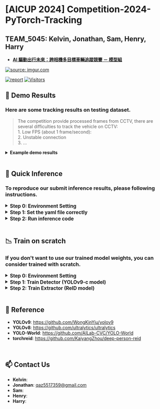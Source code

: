 # [AICUP 2024] Competition-2024-PyTorch-Tracking


## TEAM_5045: Kelvin, Jonathan, Sam, Henry, Harry  
- [**AI 驅動出行未來：跨相機多目標車輛追蹤競賽 － 模型組**](https://tbrain.trendmicro.com.tw/Competitions/Details/33)  

<a href="https://tbrain.trendmicro.com.tw/Competitions/Details/33"><img src="https://i.imgur.com/3nfLbdW.png" title="source: imgur.com" /></a>  



[![report](https://img.shields.io/badge/Supplementary-Report-yellow)]()
[![Visitors](https://api.visitorbadge.io/api/visitors?path=https%3A%2F%2Fgithub.com%2FFanChiMao%2FCompetition-2024-PyTorch-Tracking&label=visitors&countColor=%232ccce4&style=plastic)]()


## 🚗 Demo Results
### Here are some tracking results on testing dataset.  
> The competition provide processed frames from CCTV, there are several difficulties to track the vehicle on CCTV: 
<br> 1. Low FPS (about 1 frame/second): 
<br> 2. Unstable connection 
<br> 3. ...

<details>
  <summary><b>Example demo results</b></summary>

<br>

> 1. High movement speed issue  

https://github.com/FanChiMao/Competition-2024-PyTorch-Tracking/assets/85726287/22b109dc-f615-400f-ab2d-825cbbfb8047

> 2. Unstable connection issue (Heavy)

https://github.com/FanChiMao/Competition-2024-PyTorch-Tracking/assets/85726287/b1e3f8d7-e37e-49c2-a4b2-b60e7249349d

> 3. Unstable connection issue (Slight)

https://github.com/FanChiMao/Competition-2024-PyTorch-Tracking/assets/85726287/77f081ba-6088-4b60-b0c4-1329919eaadf

> 4. Flare issue

https://github.com/FanChiMao/Competition-2024-PyTorch-Tracking/assets/85726287/a0e5cffd-710b-4094-9e86-2eb4475a8196

> 5. Flare issue

https://github.com/FanChiMao/Competition-2024-PyTorch-Tracking/assets/85726287/1c0cc0b1-7b82-479c-b7b4-85351d68ad8f

> 6. Disconnect issue

https://github.com/FanChiMao/Competition-2024-PyTorch-Tracking/assets/85726287/36a4ea7b-f0f5-4387-97d2-62c2d10a8485

</details>

<br>


## 📌 Quick Inference
### To reproduce our submit inference results, please following instructions.

<details>
  <summary><span style="font-size: 1.1em; vertical-align: middle;"><b>Step 0: Environment Setting</b></span></summary>

  - **Download the Repo**
    ```commandline
    git clone https://github.com/FanChiMao/Competition-2024-PyTorch-Tracking.git
    git submodule update --init
    ```
  
  - **Prepare the environment**  
    ❗ **Noted:** Please check your GPU and OS environment, and go to the [**PyTorch Website**](https://pytorch.org/get-started/previous-versions/) to install first. 

    ```commandline
    conda create --name AICUP_envs python=3.8
    pip install -r requirements.txt
    ```
  
  - **Prepare datasets**
    - Go to the [**official website**](https://tbrain.trendmicro.com.tw/Competitions/Details/33) to download the datasets.
    - Place testing set (`32_33_AI_CUP_testdataset` folder) in [./datasets](datasets).  
    <br>
  - **Prepare trained model weights**  
    - Go to the download the pretrained weights in our [**release**](https://github.com/FanChiMao/Competition-2024-PyTorch-Tracking/releases).
    - Place all the model weights in [./weights](weights).
    - Or you can run the python script in [./weights/download_model_weights.py](./weights/download_model_weights.py)

</details>

<details>
  <summary><span style="font-size: 1.1em; vertical-align: middle;"><b>Step 1: Set the yaml file correctly</b></span></summary>
  
  - Modify the inference setting ([**inference_testset.yaml**](inference_testset.py)) to prepare inference (following setting is our best setting)

      ```
        # [Default Setting]
        Default :
          RESULT_FOLDER: ./aicup_results
          FRAME_FOLDER: ./datasets/32_33_AI_CUP_testdataset/AI_CUP_testdata/images
        
          # write mot (AICUP submit) txt file
          WRITE_MOT_TXT: true
        
          # write final inference video
          SAVE_OUT_VIDEO: true
          SAVE_OUT_VIDEO_FPS: 3
        
        
        # [Detector]
        Detector:
          ENSEMBLE: true  # if set true, fill the detector_weight_list and corresponding score
          ENSEMBLE_MODEL_LIST: [
                weights/yolov9-c_0902.pt,
                weights/yolov9-c_1016.pt,
                weights/yolov8-x_finetune.pt,
                weights/yolov8-x_worldv2_pretrained.pt
            ]
          ENSEMBLE_WEIGHT_LIST: [0.8, 0.76, 0.75, 0.7]
        
          DETECTOR_WEIGHT: weights/yolov9-c_0902.pt
          DETECTOR_CONFIDENCE: 0.05
        
        
        # [Extractor]
        Extractor:
          EXTRACTOR_WEIGHT: weights/osnet_x1_0.pth.tar-50
          EXTRACTOR_TYPE: osnet_x1_0
          EXTRACTOR_THRESHOLD: 0.6
        
        
        # [Tracker]
        Tracker:
          TRACKER_MOTION_PREDICT: lr  # lr / kf  (Linear / Kalman Filter)
          TRACKER_MAX_UNMATCH_FRAME : 3

      ```
</details>

<details>
  <summary><span style="font-size: 1.1em; vertical-align: middle;"><b>Step 2: Run inference code</b></span></summary>

  - After setting the correct configuration of yaml file, simply run:
    ```commandline inference_testset.py
    python inference_testset.py
    ```

- ⏱ **We use single RTX 2070 (8 GB) to run the inference, here is the estimation inference time for single/ensemble model:**  
  - 1 model (YOLOv9c model): about 45 minutes
  - 2 model (YOLOv9c + YOLOv8x): about 1 hours
  - 3 model (YOLOv9c + YOLOv8x + YOLOv8world): about 2 hours
  - 4 model (YOLOv9c + YOLOv8x + YOLOv8world + YOLOv9c): about 2.5 hours

</details>

<br>

## 📉 Train on scratch
### If you don't want to use our trained model weights, you can consider trained with scratch.

<details>
  <summary><span style="font-size: 1.1em; vertical-align: middle;"><b>Step 0: Environment Setting</b></span></summary>

  - **Download the Repo**
    ```commandline
    git clone https://github.com/FanChiMao/Competition-2024-PyTorch-Tracking.git
    git submodule update --init
    ```
  
  - **Prepare the environment**  
    ❗ **Noted:** Please check your GPU and OS environment, and go to the [**PyTorch Website**](https://pytorch.org/get-started/previous-versions/) to install first. 

    ```commandline
    conda create --name AICUP_envs python=3.8
    pip install -r requirements.txt
    ```
  
  - **Prepare datasets**
    - Go to the [**official website**](https://tbrain.trendmicro.com.tw/Competitions/Details/33) to download the datasets, and place them in the `./datasets` folder.

</details>


<details>
  <summary><span style="font-size: 1.1em; vertical-align: middle;"><b>Step 1: Train Detector (YOLOv9-c model)</b></span></summary>

  - Preprocess the datasets
    ```commandline
    python .\Detector\data_prepare.py --AICUP_dir ./datasets/32_33_train_v2/train --YOLOv9_dir ./datasets/detector_datasets --train_ratio 1
    ```
  
  - Set the correct data path  
    Correct the `path` argument in [**Detector\detector.yaml**](./Detector/detector.yaml) as the path after previous preprocessing  
    <br>
  
  - Start training by using following command
    ```commandline
    python .\Detector\yolov9\train_dual.py --weights .\Detector\yolov9-c.pt --cfg .\Detector\yolov9\models\detect\yolov9-c.yaml --data .\Detector\detector.yaml --device 0 --batch-size 4 --epochs 50 --hyp .\Detector\yolov9\data\hyps\hyp.scratch-high.yaml --name yolov9-c --close-mosaic 15 --cos-lr
    ```
  
  - 📑 For more details about the `Detector` of our method, you can check [**here**](Detector/README.md).

</details>


<details>
  <summary><span style="font-size: 1.1em; vertical-align: middle;"><b>Step 2: Train Extractor (ReID model)</b></span></summary>


  - Preprocess the datasets
    ```commandline
    python .\Extractor\data_prepare.py --AICUP_dir ./datasets/32_33_train_v2/train --reid_dir ./datasets/extractor_datasets
    ```
  
  - Set the correct data path  
    Correct the `path` argument in [**Extractor\extractor.yaml**](./Extractor/extractor.yaml) as the path after previous preprocessing  
    <br>
  
  - Start training by using following command
    ```commandline
    python .\Extractor\train_reid_model.py
    ```
  
  - 📑 For more details about the `Extractor` of our method, you can check [**here**](Extractor/README.md).

</details>
<br>



## 🧾 Reference
- **YOLOv9**: https://github.com/WongKinYiu/yolov9
- **YOLOv8**: https://github.com/ultralytics/ultralytics
- **YOLO-World**: https://github.com/AILab-CVC/YOLO-World
- **torchreid**: https://github.com/KaiyangZhou/deep-person-reid
<br>

## 📫 Contact Us
- **Kelvin**: 
- **Jonathan**: [qaz5517359@gmail.com]()
- **Sam**: 
- **Henry**: 
- **Harry**:
